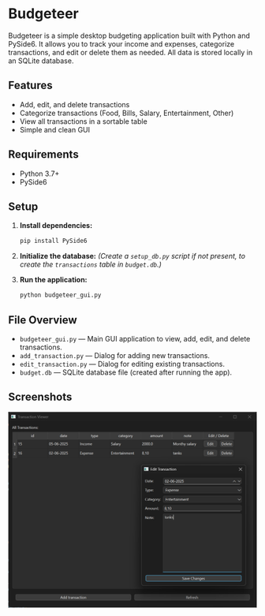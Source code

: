 # Budgeteer

Budgeteer is a simple desktop budgeting application built with Python and PySide6. It allows you to track your income and expenses, categorize transactions, and edit or delete them as needed. All data is stored locally in an SQLite database.

## Features

- Add, edit, and delete transactions
- Categorize transactions (Food, Bills, Salary, Entertainment, Other)
- View all transactions in a sortable table
- Simple and clean GUI

## Requirements

- Python 3.7+
- PySide6

## Setup

1. **Install dependencies:**
   ```sh
   pip install PySide6
   ```

2. **Initialize the database:**
   *(Create a `setup_db.py` script if not present, to create the `transactions` table in `budget.db`.)*

3. **Run the application:**
   ```sh
   python budgeteer_gui.py
   ```

## File Overview

- `budgeteer_gui.py` — Main GUI application to view, add, edit, and delete transactions.
- `add_transaction.py` — Dialog for adding new transactions.
- `edit_transaction.py` — Dialog for editing existing transactions.
- `budget.db` — SQLite database file (created after running the app).

## Screenshots
![Screenshots\screenshot1.png](Screenshots/screenshot1.png)

